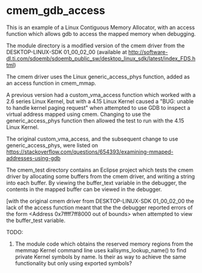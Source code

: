 cmem_gdb_access
===============

This is an example of a Linux Contiguous Memory Allocator, with an access function which allows gdb to access the mapped memory when debugging.

The module directory is a modified version of the cmem driver from the DESKTOP-LINUX-SDK 01_00_02_00 (available at http://software-dl.ti.com/sdoemb/sdoemb_public_sw/desktop_linux_sdk/latest/index_FDS.html)

The cmem driver uses the Linux generic_access_phys function, added as an access function in cmem_mmap.

A previous version had a custom_vma_access function which worked with a 2.6 series Linux Kernel, but with a 4.15 Linux Kernel caused a "BUG: unable to handle kernel paging request" when attempted to use GDB to inspect a virtual address mapped using cmem. Changing to use the generic_access_phys function then allowed the test to run with the 4.15 Linux Kernel.

The original custom_vma_access, and the subsequent change to use generic_access_phys, were listed on https://stackoverflow.com/questions/654393/examining-mmaped-addresses-using-gdb

The cmem_test directory contains an Eclipse project which tests the cmem driver by allocating some buffers from the cmem driver, and writing
a string into each buffer. By viewing the buffer_text variable in the debugger, the contents in the mapped buffer can be viewed in the debugger.

[with the original cmem driver from DESKTOP-LINUX-SDK 01_00_02_00 the lack of the access function meant that the the debugger reported errors
 of the form <Address 0x7ffff7ff8000 out of bounds> when attempted to view the buffer_test variable.

TODO:
1) The module code which obtains the reserved memory regions from the memmap Kernel command line uses kallsyms_lookup_name() to find private Kernel symbols by name. Is their as way to achieve the same functionality but only using exported symbols?
